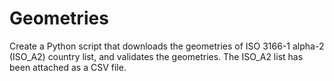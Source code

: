# Geometries
Create a Python script that downloads the geometries of ISO 3166-1 alpha-2 (ISO_A2) country list, and validates the geometries. The ISO_A2 list has been attached as a CSV file.
